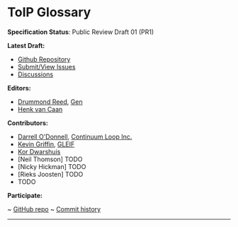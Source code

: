 ToIP Glossary 
==================

**Specification Status**: Public Review Draft 01 (PR1)

**Latest Draft:**

* [Github Repository](https://github.com/trustoverip/ctwg-main-glossary)
* [Submit/View Issues](https://github.com/trustoverip/ctwg-main-glossary/issues)
* [Discussions](https://github.com/trustoverip/ctwg-main-glossary/discussions)

**Editors:**

- [Drummond Reed](https://github.com/talltree), [Gen](https://www.gendigital.com)
- [Henk van Caan](https://github.com/henkvancann)

**Contributors:**

- [Darrell O'Donnell](https://github.com/darrellodonnell), [Continuum Loop Inc.](https://www.continuumloop.com/)
- [Kevin Griffin](https://github.com/m00sey), [GLEIF](https://gleif.org)
- [Kor Dwarshuis](https://github.com/kordwarshuis/)
- [Neil Thomson] TODO
- [Nicky Hickman] TODO
- [Rieks Joosten] TODO
- TODO

**Participate:**

~ [GitHub repo](https://github.com/trustoverip/ctwg-main-glossary)
~ [Commit history](https://github.com/trustoverip/ctwg-main-glossary/commits/main)

------------------------------------

[//]: # (Pandoc Formatting Macros)

[//]: # (\maketitle)

[//]: # (\newpage)
